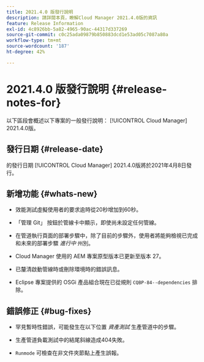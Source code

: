 ```yaml
---
title: 2021.4.0 版發行說明
description: 請詳閱本頁，瞭解Cloud Manager 2021.4.0版的資訊
feature: Release Information
exl-id: 4c8926bb-5a82-4965-90ac-44317d337269
source-git-commit: c0c25ada09879b850883dcd1e53ad05c7087a80a
workflow-type: tm+mt
source-wordcount: '187'
ht-degree: 42%

---
```


# 2021.4.0 版發行說明 {#release-notes-for}

以下區段會概述以下專案的一般發行說明： [!UICONTROL Cloud Manager] 2021.4.0版。

## 發行日期 {#release-date}

的發行日期 [!UICONTROL Cloud Manager] 2021.4.0版將於2021年4月8日發行。

## 新增功能 {#whats-new}

* 效能測試虛擬使用者的要求逾時從20秒增加到60秒。

* 「管理 Git」 按鈕於管線卡中顯示，即使尚未設定任何管線。

* 在管道執行頁面的部署步驟中，除了目前的步驟外，使用者將能夠檢視已完成和未來的部署步驟 *進行中* 州別。

* Cloud Manager 使用的 AEM 專案原型版本已更新至版本 27。

* 已釐清啟動管線時或刪除環境時的錯誤訊息。

* Eclipse 專案提供的 OSGi 產品組合現在已從規則 `CQBP-84--dependencies` 排除。

## 錯誤修正 {#bug-fixes}

* 罕見暫時性錯誤，可能發生在以下位置 *資產測試* 生產管道中的步驟。

* 生產管道負載測試中的結尾斜線造成404失敗。

* `Runmode` 可檢查在非文件夾節點上產生誤報。
